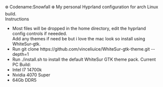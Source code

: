 :snowflake:  Codename:Snowfall :snowflake:
My personal Hyprland configuration for arch Linux build.<br />
Instructions<br />
<ul>
<li>Most files will be dropped in the home directory, edit the hyprland config controls if neeeded.<br />
Add any themes if need be but i love the mac look so install using WhiteSur-gtk.<br />
  <li>Run git clone https://github.com/vinceliuice/WhiteSur-gtk-theme.git --depth=1
  
  <li>Run ./install.sh to install the default WhiteSur GTK theme pack.
Current PC Build:<br />
<li>Intel I7 14700k</li>
<li>Nvidia 4070 Super</li>
<li>64Gb DDR5</li>

